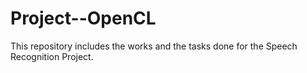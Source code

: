 # Project--OpenCL
This repository includes the works and the tasks done for the Speech Recognition Project.
